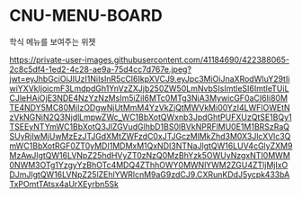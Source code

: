 # CNU-MENU-BOARD
학식 메뉴를 보여주는 위젯


https://private-user-images.githubusercontent.com/41184690/422388065-2c8c5df4-1ed2-4c28-ae9a-75d4cc7d767e.jpeg?jwt=eyJhbGciOiJIUzI1NiIsInR5cCI6IkpXVCJ9.eyJpc3MiOiJnaXRodWIuY29tIiwiYXVkIjoicmF3LmdpdGh1YnVzZXJjb250ZW50LmNvbSIsImtleSI6ImtleTUiLCJleHAiOjE3NDE4NzYzNzMsIm5iZiI6MTc0MTg3NjA3MywicGF0aCI6Ii80MTE4NDY5MC80MjIzODgwNjUtMmM4YzVkZjQtMWVkMi00YzI4LWFlOWEtNzVkNGNjN2Q3NjdlLmpwZWc_WC1BbXotQWxnb3JpdGhtPUFXUzQtSE1BQy1TSEEyNTYmWC1BbXotQ3JlZGVudGlhbD1BS0lBVkNPRFlMU0E1M1BRSzRaQSUyRjIwMjUwMzEzJTJGdXMtZWFzdC0xJTJGczMlMkZhd3M0X3JlcXVlc3QmWC1BbXotRGF0ZT0yMDI1MDMxM1QxNDI3NTNaJlgtQW16LUV4cGlyZXM9MzAwJlgtQW16LVNpZ25hdHVyZT0zNzQ0MzBhYzk5OWUyNzgxNTI0MWM0NWM3OTg1YzgyYzBhOTc4MDQ4ZThhOWY0MWNlYWM2ZGU4ZTljMjIxODJmJlgtQW16LVNpZ25lZEhlYWRlcnM9aG9zdCJ9.CXRunKDdJ5ycpk433bATxPOmtTAtsx4aUrXEyrbn5Sk
